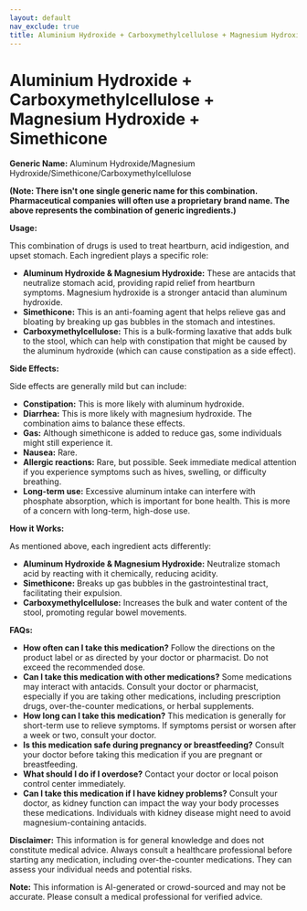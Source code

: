 ```yaml
---
layout: default
nav_exclude: true
title: Aluminium Hydroxide + Carboxymethylcellulose + Magnesium Hydroxide + Simethicone
---
```


# Aluminium Hydroxide + Carboxymethylcellulose + Magnesium Hydroxide + Simethicone

**Generic Name:**  Aluminum Hydroxide/Magnesium Hydroxide/Simethicone/Carboxymethylcellulose

**(Note: There isn't one single generic name for this combination.  Pharmaceutical companies will often use a proprietary brand name. The above represents the combination of generic ingredients.)**


**Usage:**

This combination of drugs is used to treat heartburn, acid indigestion, and upset stomach.  Each ingredient plays a specific role:

* **Aluminum Hydroxide & Magnesium Hydroxide:** These are antacids that neutralize stomach acid, providing rapid relief from heartburn symptoms.  Magnesium hydroxide is a stronger antacid than aluminum hydroxide.
* **Simethicone:** This is an anti-foaming agent that helps relieve gas and bloating by breaking up gas bubbles in the stomach and intestines.
* **Carboxymethylcellulose:** This is a bulk-forming laxative that adds bulk to the stool, which can help with constipation that might be caused by the aluminum hydroxide (which can cause constipation as a side effect).


**Side Effects:**

Side effects are generally mild but can include:

* **Constipation:** This is more likely with aluminum hydroxide.
* **Diarrhea:** This is more likely with magnesium hydroxide.  The combination aims to balance these effects.
* **Gas:** Although simethicone is added to reduce gas, some individuals might still experience it.
* **Nausea:**  Rare.
* **Allergic reactions:**  Rare, but possible.  Seek immediate medical attention if you experience symptoms such as hives, swelling, or difficulty breathing.
* **Long-term use:**  Excessive aluminum intake can interfere with phosphate absorption, which is important for bone health.  This is more of a concern with long-term, high-dose use.


**How it Works:**

As mentioned above, each ingredient acts differently:

* **Aluminum Hydroxide & Magnesium Hydroxide:** Neutralize stomach acid by reacting with it chemically, reducing acidity.
* **Simethicone:** Breaks up gas bubbles in the gastrointestinal tract, facilitating their expulsion.
* **Carboxymethylcellulose:**  Increases the bulk and water content of the stool, promoting regular bowel movements.


**FAQs:**

* **How often can I take this medication?** Follow the directions on the product label or as directed by your doctor or pharmacist.  Do not exceed the recommended dose.
* **Can I take this medication with other medications?**  Some medications may interact with antacids.  Consult your doctor or pharmacist, especially if you are taking other medications, including prescription drugs, over-the-counter medications, or herbal supplements.
* **How long can I take this medication?**  This medication is generally for short-term use to relieve symptoms.  If symptoms persist or worsen after a week or two, consult your doctor.
* **Is this medication safe during pregnancy or breastfeeding?**  Consult your doctor before taking this medication if you are pregnant or breastfeeding.
* **What should I do if I overdose?**  Contact your doctor or local poison control center immediately.
* **Can I take this medication if I have kidney problems?** Consult your doctor, as kidney function can impact the way your body processes these medications.  Individuals with kidney disease might need to avoid magnesium-containing antacids.


**Disclaimer:** This information is for general knowledge and does not constitute medical advice. Always consult a healthcare professional before starting any medication, including over-the-counter medications.  They can assess your individual needs and potential risks.


**Note:** This information is AI-generated or crowd-sourced and may not be accurate. Please consult a medical professional for verified advice.